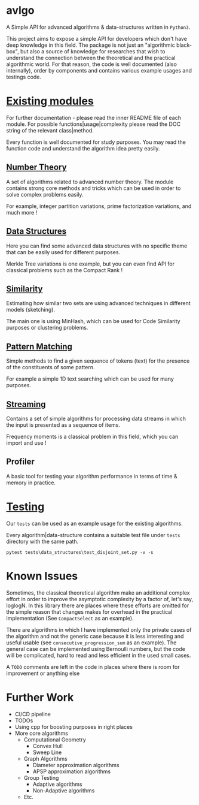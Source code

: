 # avlgo #
A Simple API for advanced algorithms &amp; data-structures written in `Python3`.

This project aims to expose a simple API for developers which don't have deep knowledge in this field.
The package is not just an "algorithmic black-box", but also a source of knowledge for researches 
that wish to understand the connection between the theoretical and the practical algorithmic world.
For that reason, the code is well documented (also internally), order by components and 
contains various example usages and testings code.


# [Existing modules](avlgo) #
For further documentation - please read the inner README file of each module.
For possible functions|usage|complexity please read the DOC string of the relevant class|method.

Every function is well documented for study purposes. 
You may read the function code and understand the algorithm idea pretty easily.

## [Number Theory](avlgo\number_theory) ##
A set of algorithms related to advanced number theory. 
The module contains strong core methods and tricks which can be used in order to solve complex problems easily.

For example, integer partition variations, prime factorization variations, and much more !

## [Data Structures](avlgo\data_structures) ##
Here you can find some advanced data structures with no specific theme that can be easily used for different purposes.

Merkle Tree variations is one example, but you can even find API for classical problems such as the Compact Rank !


## [Similarity](avlgo\similarity) ##
Estimating how similar two sets are using advanced techniques in different models (sketching).

The main one is using MinHash, which can be used for Code Similarity purposes or clustering problems.


## [Pattern Matching](avlgo\pattern_matching) ##
Simple methods to find a given sequence of tokens (text) for the presence of the constituents of some pattern.

For example a simple 1D text searching which can be used for many purposes.


## [Streaming](avlgo\streaming) ##
Contains a set of simple algorithms for processing data streams in which the input is presented as a sequence of items.

Frequency moments is a classical problem in this field, which you can import and use !


## Profiler ##
A basic tool for testing your algorithm performance in terms of time & memory in practice.


# [Testing](tests) #
Our `tests` can be used as an example usage for the existing algorithms.

Every algorithm|data-structure contains a suitable test file under `tests` directory with the same path.

```commandline
pytest tests\data_structures\test_disjoint_set.py -v -s
```


# Known Issues #
Sometimes, the classical theoretical algorithm make an additional complex effort 
in order to improve the asymptotic complexity by a factor of, let's say, loglogN.
In this library there are places where these efforts are omitted for the simple reason
that changes makes for overhead in the practical implementation (See `CompactSelect` as an example).

There are algorithms in which I have implemented only the private cases of the algorithm and not the generic 
case because it is less interesting and useful usable (see `consecutive_progression_sum` as an example).
The general case can be implemented using Bernoulli numbers, but the code will be complicated, 
hard to read and less efficient in the used small cases.

A `TODO` comments are left in the code in places where there is room for improvement or anything else 


# Further Work #
* CI/CD pipeline
* TODOs
* Using cpp for boosting purposes in right places 
* More core algorithms
    * Computational Geometry
        * Convex Hull
        * Sweep Line
    * Graph Algorithms
        * Diameter approximation algorithms
        * APSP approximation algorithms
    * Group Testing
        * Adaptive algorithms
        * Non-Adaptive algorithms
    * Etc.
